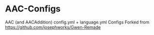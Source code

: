 # AAC-Configs
AAC (and AACAddition) config.yml + language.yml
Configs Forked from https://github.com/josephworks/Gwen-Remade